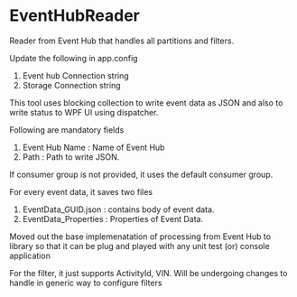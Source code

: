 # EventHubReader
Reader from Event Hub that handles all partitions and filters. 

Update the following in app.config
1. Event hub Connection string
2. Storage Connection string

This tool uses blocking collection to write event data as JSON and also to write status to WPF UI using dispatcher.

Following are mandatory fields

1. Event Hub Name : Name of Event Hub
2. Path : Path to write JSON.

If consumer group is not provided, it uses the default consumer group.

For every event data, it saves two files
1. EventData_GUID.json : contains body of event data.
2. EventData_Properties : Properties of Event Data.

Moved out the base implemenatation of processing from Event Hub to library so that it can be plug and played with any unit test (or) console application

For the filter, it just supports ActivityId,  VIN. Will be undergoing changes to handle in generic way to configure filters
